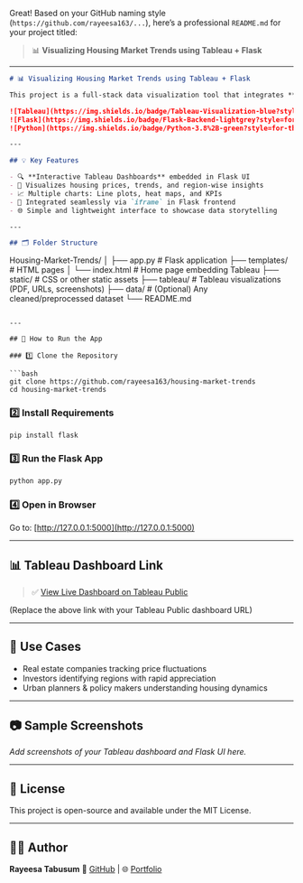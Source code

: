 Great! Based on your GitHub naming style (`https://github.com/rayeesa163/...`), here’s a professional `README.md` for your project titled:

> 📊 **Visualizing Housing Market Trends using Tableau + Flask**

---

```markdown
# 📊 Visualizing Housing Market Trends using Tableau + Flask

This project is a full-stack data visualization tool that integrates **Tableau dashboards** with a **Flask-based web application** to provide interactive insights into the housing market. It helps users explore housing prices, trends, and key metrics across regions through engaging visual reports.

![Tableau](https://img.shields.io/badge/Tableau-Visualization-blue?style=for-the-badge)
![Flask](https://img.shields.io/badge/Flask-Backend-lightgrey?style=for-the-badge)
![Python](https://img.shields.io/badge/Python-3.8%2B-green?style=for-the-badge)

---

## 💡 Key Features

- 🔍 **Interactive Tableau Dashboards** embedded in Flask UI
- 🏡 Visualizes housing prices, trends, and region-wise insights
- 📈 Multiple charts: Line plots, heat maps, and KPIs
- 🧩 Integrated seamlessly via `iframe` in Flask frontend
- 🌐 Simple and lightweight interface to showcase data storytelling

---

## 🗂️ Folder Structure

```

Housing-Market-Trends/
│
├── app.py                  # Flask application
├── templates/              # HTML pages
│   └── index.html          # Home page embedding Tableau
├── static/                 # CSS or other static assets
├── tableau/                # Tableau visualizations (PDF, URLs, screenshots)
├── data/                   # (Optional) Any cleaned/preprocessed dataset
└── README.md

````

---

## 🚀 How to Run the App

### 1️⃣ Clone the Repository

```bash
git clone https://github.com/rayeesa163/housing-market-trends
cd housing-market-trends
````

### 2️⃣ Install Requirements

```bash
pip install flask
```

### 3️⃣ Run the Flask App

```bash
python app.py
```

### 4️⃣ Open in Browser

Go to: [http://127.0.0.1:5000](http://127.0.0.1:5000)

---

## 📊 Tableau Dashboard Link

> ✅ [View Live Dashboard on Tableau Public](https://public.tableau.com/app/profile/YOUR-LINK-HERE)

(Replace the above link with your Tableau Public dashboard URL)

---

## 📌 Use Cases

* Real estate companies tracking price fluctuations
* Investors identifying regions with rapid appreciation
* Urban planners & policy makers understanding housing dynamics

---

## 📷 Sample Screenshots

*Add screenshots of your Tableau dashboard and Flask UI here.*

---

## 📑 License

This project is open-source and available under the MIT License.

---

## 👩‍💻 Author

**Rayeesa Tabusum**
🚀 [GitHub](https://github.com/rayeesa163) | 🌐 [Portfolio](https://data-ai-rayeesa.preview.emergentagent.com)


